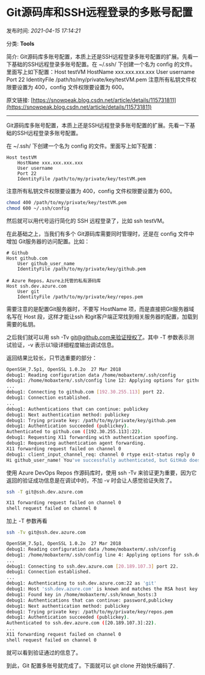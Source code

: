 # Git源码库和SSH远程登录的多账号配置

发布时间: *2021-04-15 17:14:21*

分类: __Tools__

简介: Git源码库多账号配置，本质上还是SSH远程登录多账号配置的扩展。先看一下基础的SSH远程登录多账号配置。在 ~/.ssh/ 下创建一个名为 config 的文件。里面写上如下配置：Host testVM HostName xxx.xxx.xxx.xxx User username Port 22 IdentityFile /path/to/my/private/key/testVM.pem 注意所有私钥文件权限要设置为 400，config 文件权限要设置为 600。

原文链接: [https://snowpeak.blog.csdn.net/article/details/115731811](https://snowpeak.blog.csdn.net/article/details/115731811)

---------

Git源码库多账号配置，本质上还是SSH远程登录多账号配置的扩展。先看一下基础的SSH远程登录多账号配置。

在 ~/.ssh/ 下创建一个名为 config 的文件。里面写上如下配置：

```config
Host testVM
    HostName xxx.xxx.xxx.xxx
    User username
    Port 22
    IdentityFile /path/to/my/private/key/testVM.pem
```

注意所有私钥文件权限要设置为 400，config 文件权限要设置为 600。

```bash
chmod 400 /path/to/my/private/key/testVM.pem
chmod 600 ~/.ssh/config
```

然后就可以用代号运行简化的 SSH 远程登录了，比如 ssh testVM。

在此基础之上，当我们有多个 Git源码库需要同时管理时，还是在 config 文件中增加 Git服务器的访问配置。比如：

```config
# Github
Host github.com
    User github_user_name
    IdentityFile /path/to/my/private/key/github.pem

# Azure Repos，Azure上托管的私有源码库
Host ssh.dev.azure.com
    User git
    IdentityFile /path/to/my/private/key/repos.pem
```

需要注意的是配置Git服务器时，不要写 HostName 项，而是直接把Git服务器域名写在 Host 段，这样才能让ssh 和git客户端正常找到相关服务器的配置，加载到需要的私钥。

之后我们就可以用 ssh -Tv git@github.com来验证授权了。其中 -T 参数表示测试验证，-v 表示以1级详细程度输出调试信息。

返回结果比较长，只节选重要的部分：

```bash
OpenSSH_7.5p1, OpenSSL 1.0.2o  27 Mar 2018
debug1: Reading configuration data /home/mobaxterm/.ssh/config
debug1: /home/mobaxterm/.ssh/config line 12: Applying options for github.com
...
debug1: Connecting to github.com [192.30.255.113] port 22.
debug1: Connection established.
...
debug1: Authentications that can continue: publickey
debug1: Next authentication method: publickey
debug1: Trying private key: /path/to/my/private/key/github.pem
debug1: Authentication succeeded (publickey).
Authenticated to github.com ([192.30.255.113]:22).
debug1: Requesting X11 forwarding with authentication spoofing.
debug1: Requesting authentication agent forwarding.
X11 forwarding request failed on channel 0
debug1: client_input_channel_req: channel 0 rtype exit-status reply 0
Hi github_user_name! You've successfully authenticated, but GitHub does not provide shell access.
```

使用 Azure DevOps Repos 作源码库时，使用 ssh -Tv 来验证更为重要，因为它返回的验证成功信息是在调试中的，不加 -v 时会让人感觉验证失败了。

```bash
ssh -T git@ssh.dev.azure.com

X11 forwarding request failed on channel 0
shell request failed on channel 0
```

加上 -T 参数再看

```bash
ssh -Tv git@ssh.dev.azure.com

OpenSSH_7.5p1, OpenSSL 1.0.2o  27 Mar 2018
debug1: Reading configuration data /home/mobaxterm/.ssh/config
debug1: /home/mobaxterm/.ssh/config line 4: Applying options for ssh.dev.azure.com
...
debug1: Connecting to ssh.dev.azure.com [20.189.107.3] port 22.
debug1: Connection established.
...
debug1: Authenticating to ssh.dev.azure.com:22 as 'git'
debug1: Host 'ssh.dev.azure.com' is known and matches the RSA host key.
debug1: Found key in /home/mobaxterm/.ssh/known_hosts:3
debug1: Authentications that can continue: password,publickey
debug1: Next authentication method: publickey
debug1: Trying private key: /path/to/my/private/key/repos.pem
debug1: Authentication succeeded (publickey).
Authenticated to ssh.dev.azure.com ([20.189.107.3]:22).
...
X11 forwarding request failed on channel 0
shell request failed on channel 0
```

就可以看到验证通过的信息了。

到此，Git 配置多账号就完成了。下面就可以 git clone 开始快乐编码了.
